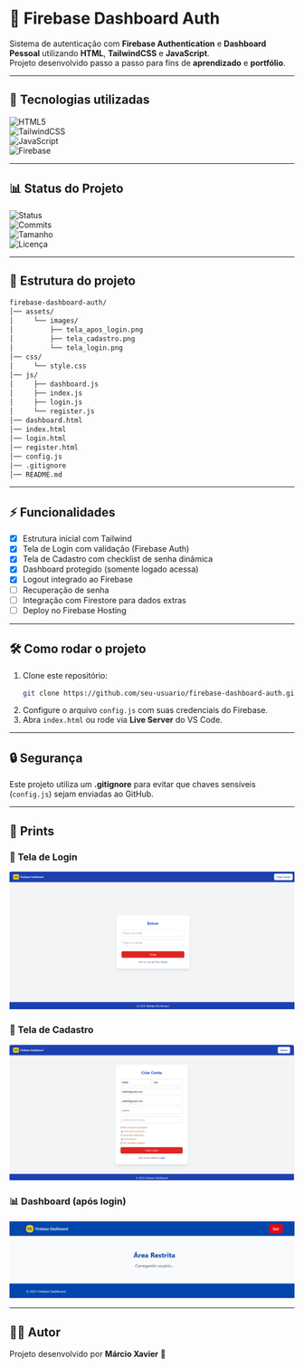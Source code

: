 # 🔐 Firebase Dashboard Auth  

Sistema de autenticação com **Firebase Authentication** e **Dashboard Pessoal** utilizando **HTML**, **TailwindCSS** e **JavaScript**.  
Projeto desenvolvido passo a passo para fins de **aprendizado** e **portfólio**.  

---

## 🚀 Tecnologias utilizadas  

![HTML5](https://img.shields.io/badge/HTML5-E34F26?style=for-the-badge&logo=html5&logoColor=white)  
![TailwindCSS](https://img.shields.io/badge/TailwindCSS-06B6D4?style=for-the-badge&logo=tailwindcss&logoColor=white)  
![JavaScript](https://img.shields.io/badge/JavaScript-F7DF1E?style=for-the-badge&logo=javascript&logoColor=black)  
![Firebase](https://img.shields.io/badge/Firebase-FFCA28?style=for-the-badge&logo=firebase&logoColor=black)  

---

## 📊 Status do Projeto  

![Status](https://img.shields.io/badge/Status-Em%20Desenvolvimento-yellow?style=for-the-badge)  
![Commits](https://img.shields.io/github/last-commit/seu-usuario/firebase-dashboard-auth?style=for-the-badge)  
![Tamanho](https://img.shields.io/github/repo-size/seu-usuario/firebase-dashboard-auth?style=for-the-badge)  
![Licença](https://img.shields.io/github/license/seu-usuario/firebase-dashboard-auth?style=for-the-badge)  

---

## 📂 Estrutura do projeto  

```
firebase-dashboard-auth/
│── assets/
│     └── images/
│         ├── tela_apos_login.png
│         ├── tela_cadastro.png
│         └── tela_login.png
│── css/
│     └── style.css
│── js/
│     ├── dashboard.js
│     ├── index.js
│     ├── login.js
│     └── register.js
│── dashboard.html
│── index.html
│── login.html
│── register.html
│── config.js
│── .gitignore
│── README.md
```

---

## ⚡ Funcionalidades  

- [x] Estrutura inicial com Tailwind  
- [x] Tela de Login com validação (Firebase Auth)  
- [x] Tela de Cadastro com checklist de senha dinâmica  
- [x] Dashboard protegido (somente logado acessa)  
- [x] Logout integrado ao Firebase  
- [ ] Recuperação de senha  
- [ ] Integração com Firestore para dados extras  
- [ ] Deploy no Firebase Hosting  

---

## 🛠 Como rodar o projeto  

1. Clone este repositório:
   ```bash
   git clone https://github.com/seu-usuario/firebase-dashboard-auth.git
   ```
2. Configure o arquivo `config.js` com suas credenciais do Firebase.  
3. Abra `index.html` ou rode via **Live Server** do VS Code.  

---

## 🔒 Segurança  

Este projeto utiliza um **.gitignore** para evitar que chaves sensíveis (`config.js`) sejam enviadas ao GitHub.  

---

## 📸 Prints  

### 🔑 Tela de Login  
![Login](/assets/images/tela_login.png)  

### 📝 Tela de Cadastro  
![Cadastro](/assets/images/tela_cadastro.png)  

### 📊 Dashboard (após login)  
![Dashboard](/assets/images/tela_apos_login.png)  

---

## 👨‍💻 Autor  

Projeto desenvolvido por **Márcio Xavier** 🚀  
